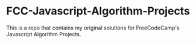 # FCC-Javascript-Algorithm-Projects
This is a repo that contains my original solutions for FreeCodeCamp's Javascript Algorithm Projects.
